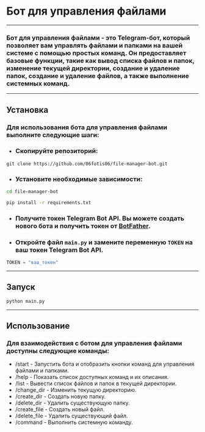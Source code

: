 # Бот для управления файлами

------


### Бот для управления файлами - это Telegram-бот, который позволяет вам управлять файлами и папками на вашей системе с помощью простых команд. Он предоставляет базовые функции, такие как вывод списка файлов и папок, изменение текущей директории, создание и удаление папок, создание и удаление файлов, а также выполнение системных команд.

------

## Установка

### Для использования бота для управления файлами выполните следующие шаги:

* ### Скопируйте репозиторий:

```git clone https://github.com/06fotis06/file-manager-bot.git```
* ### Установите необходимые зависимости:

```bash
cd file-manager-bot
```

```bash
pip install -r requirements.txt
```
* ### Получите токен Telegram Bot API. Вы можете создать нового бота и получить токен от [BotFather](https://core.telegram.org/bots#botfather).

* ###  Откройте файл `main.py` и замените переменную `TOKEN` на ваш токен Telegram Bot API.

```python
TOKEN = "ваш_токен"
```

------
## Запуск
```bash
python main.py
```

------

## Использование
### Для взаимодействия с ботом для управления файлами доступны следующие команды:
* /start - Запустить бота и отобразить кнопки команд для управления файлами и папками.
* /help - Показать список доступных команд и их описания.
* /list - Вывести список файлов и папок в текущей директории.
* /change_dir - Изменить текущую директорию.
* /create_dir - Создать новую папку.
* /delete_dir - Удалить существующую папку.
* /create_file - Создать новый файл.
* /delete_file - Удалить существующий файл.
* /command - Выполнить системную команду.

